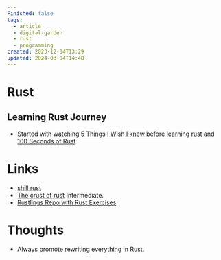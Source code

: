 ```yaml
---
Finished: false
tags:
  - article
  - digital-garden
  - rust
  - programming
created: 2023-12-04T13:29
updated: 2024-03-04T14:48
---
```



# Rust



## Learning Rust Journey

- Started with watching [5 Things I Wish I knew before learning rust](https://www.youtube.com/watch?v=EYCBm0xAWow) and [100 Seconds of Rust](https://www.youtube.com/watch?v=5C_HPTJg5ek)

# Links
- [shill rust](https://pbs.twimg.com/media/Docf6V9XgAUevS5.jpg:large)
- [The crust of rust](https://youtube.com/playlist?list=PLqbS7AVVErFiWDOAVrPt7aYmnuuOLYvOa&si=wbQ8JehrYV10gsrV) Intermediate.
- [Rustlings Repo with Rust Exercises](https://github.com/rust-lang/rustlings)

# Thoughts 
- Always promote rewriting everything in Rust. 


